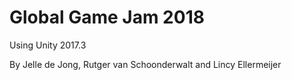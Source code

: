 # Global Game Jam 2018

Using Unity 2017.3

By Jelle de Jong, Rutger van Schoonderwalt and Lincy Ellermeijer
